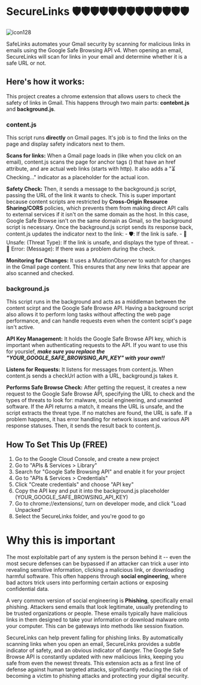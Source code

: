 # SecureLinks 🛡️🛡️🛡️🛡️🛡️🛡️🛡️🛡️🛡️🛡️🛡️🛡️🛡️
![icon128](https://github.com/user-attachments/assets/05ca0d24-7b07-44e4-b385-447d94688a25)

SafeLinks automates your Gmail security by scanning for malicious links in emails using the Google Safe Browsing API v4. When opening an email, SecureLinks will scan for links in your email and determine whether it is a safe URL or not.

## Here's how it works:
This project creates a chrome extension that allows users to check the safety of links in Gmail. This happens through two main parts: **contebnt.js** and **background.js**.
### content.js
This script runs **directly** on Gmail pages. It's job is to find the links on the page and display safety indicators next to them.

**Scans for links:** When a Gmail page loads in (like when you click on an email), content.js scans the page for anchor tags (<a>) that have an href attribute, and are actual web links (starts with http). It also adds a "⏳ Checking..." indicator as a placeholder for the actual icon.

**Safety Check:** Then, it sends a message to the background.js script, passing the URL of the link it wants to check. This is super important because content scripts are restricted by **Cross-Origin Resource Sharing/CORS** policies, which prevents them from making direct API calls to external services if it isn't on the same domain as the host. In this case, Google Safe Browse isn't on the same domain as Gmail, so the background script is necessary. Once the background.js script sends its response back, content.js updates the indicator next to the link:
      -  🛡️: If the link is safe.
      -  🚨 Unsafe: (Threat Type): If the link is unsafe, and displays the type of threat.
      -  🚫 Error: (Message): If there was a problem during the check.

**Monitoring for Changes:** It uses a MutationObserver to watch for changes in the Gmail page content. This ensures that any new links that appear are also scanned and checked. 

### background.js
This script runs in the background and acts as a middleman between the content scirpt and the Google Safe Browse API. Having a background script also allows it to perform long tasks without affecting the web page performance, and can handle requests even when the content scipt's page isn't active.

**API Key Management:** It holds the Google Safe Browse API key, which is important when authenticating requests to the API. If you want to use this for yourslef, ***make sure you replace the "YOUR_GOOGLE_SAFE_BROWSING_API_KEY" with your own!!***

**Listens for Requests:** It listens for messages from content.js. When content.js sends a checkUrl action with a URL, background.js takes it.

**Performs Safe Browse Check:** After getting the request, it creates a new request to the Google Safe Browse API, specifying the URL to check and the types of threats to look for: malware, social engineering, and unwanted software. If the API returns a match, it means the URL is unsafe, and the script extracts the threat type. If no matches are found, the URL is safe. If a problem happens, it has error handling for network issues and various API response statuses. Then, it sends the result back to content.js.

## How To Set This Up (FREE)
1) Go to the Google Cloud Console, and create a new project
2) Go to "APIs & Services > Library"
3) Search for "Google Safe Browsing API" and enable it for your project
4) Go to "APIs & Services > Credentials"
5) Click "Create credentials" and choose "API key"
6) Copy the API key and put it into the background.js placeholder (YOUR_GOOGLE_SAFE_BROWSING_API_KEY)
7) Go to chrome://extensions/, turn on developer mode, and click "Load Unpacked"
8) Select the SecureLinks folder, and you're good to go

# Why this is important
The most exploitable part of any system is the person behind it -- even the most secure defenses can be bypassed if an attacker can trick a user into revealing sensitive information, clicking a malicious link, or downloading harmful software. This often happens through **social engineering**, where bad actors trick users into performing certain actions or exposing confidential data.

A very common version of social engineering is **Phishing**, specifically email phishing. Attackers send emails that look legitimate, usually pretending to be trusted organizations or people. These emails typically have malicious links in them designed to take your information or download malware onto your computer. This can be gateways into methods like session fixation.

SecureLinks can help prevent falling for phishing links. By automatically scanning links when you open an email, SecureLinks provides a subtle indicator of safety, and an obvious indicator of danger. The Google Safe Browse API is constantly updated with new malicious links, keeping you safe from even the newest threats. This extension acts as a first line of defense against human targeted attacks, significantly reducing the risk of becoming a victim to phishing attacks and protecting your digital security.
